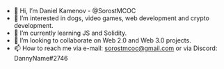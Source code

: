 - 👋 Hi, I’m Daniel Kamenov - @SorostMCOC
- 👀 I’m interested in dogs, video games, web development and crypto development.
- 🌱 I’m currently learning JS and Solidity.
- 💞️ I’m looking to collaborate on Web 2.0 and Web 3.0 projects.
- 📫 How to reach me via e-mail: sorostmcoc@gmail.com or via Discord: DannyName#2746

<!---
SorostMCOC/SorostMCOC is a ✨ special ✨ repository because its `README.md` (this file) appears on your GitHub profile.
You can click the Preview link to take a look at your changes.
--->
